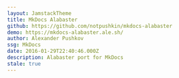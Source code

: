 ```yaml
---
layout: JamstackTheme
title: MkDocs Alabaster
github: https://github.com/notpushkin/mkdocs-alabaster
demo: https://mkdocs-alabaster.ale.sh/
author: Alexander Pushkov
ssg: MkDocs
date: 2016-01-29T22:40:46.000Z
description: Alabaster port for MkDocs
stale: true
---
```

